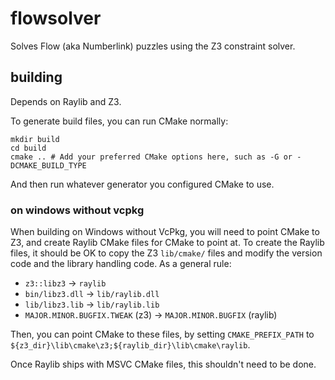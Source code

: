 # flowsolver

Solves Flow (aka Numberlink) puzzles using the Z3 constraint solver.

## building

Depends on Raylib and Z3.

To generate build files, you can run CMake normally:
```
mkdir build
cd build
cmake .. # Add your preferred CMake options here, such as -G or -DCMAKE_BUILD_TYPE
```

And then run whatever generator you configured CMake to use.

### on windows without vcpkg

When building on Windows without VcPkg, you will need to point CMake to Z3, and
create Raylib CMake files for CMake to point at. To create the Raylib files, it
should be OK to copy the Z3 `lib/cmake/` files and modify the version code and
the library handling code. As a general rule:
- `z3::libz3` -> `raylib`
- `bin/libz3.dll` -> `lib/raylib.dll`
- `lib/libz3.lib` -> `lib/raylib.lib`
- `MAJOR.MINOR.BUGFIX.TWEAK` (z3) -> `MAJOR.MINOR.BUGFIX` (raylib)

Then, you can point CMake to these files, by setting `CMAKE_PREFIX_PATH` to
`${z3_dir}\lib\cmake\z3;${raylib_dir}\lib\cmake\raylib`.

Once Raylib ships with MSVC CMake files, this shouldn't need to be done.
